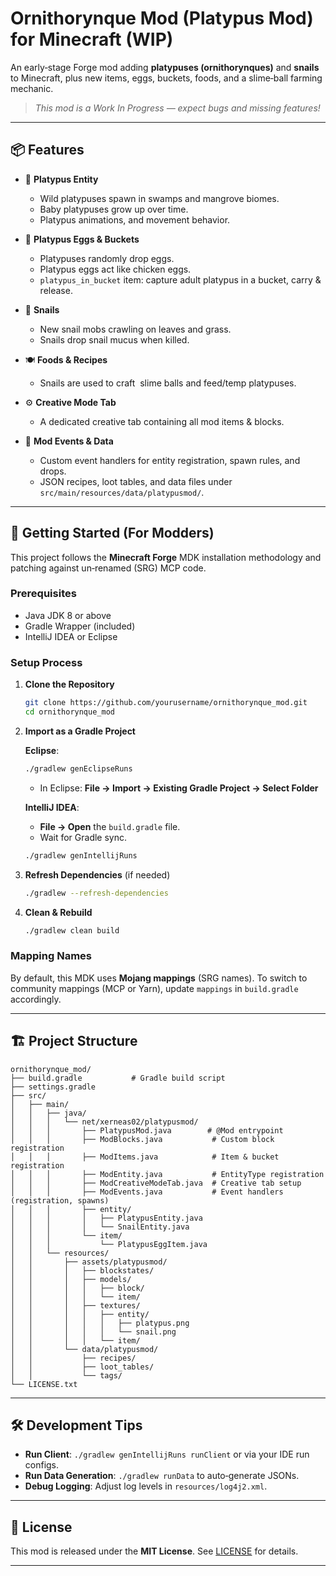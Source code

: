 # Ornithorynque Mod (Platypus Mod) for Minecraft (WIP)

An early‑stage Forge mod adding **platypuses (ornithorynques)** and **snails** to Minecraft, plus new items, eggs, buckets, foods, and a slime‑ball farming mechanic.

> *This mod is a Work In Progress — expect bugs and missing features!*

---

## 📦 Features

* 🦆 **Platypus Entity**

  * Wild platypuses spawn in swamps and mangrove biomes.
  * Baby platypuses grow up over time.
  * Platypus animations, and movement behavior.

* 🥚 **Platypus Eggs & Buckets**

  * Platypuses randomly drop eggs.
  * Platypus eggs act like chicken eggs.
  * `platypus_in_bucket` item: capture adult platypus in a bucket, carry & release.

* 🐌 **Snails**

  * New snail mobs crawling on leaves and grass.
  * Snails drop snail mucus when killed.

* 🍽️ **Foods & Recipes**

  * Snails are used to craft  slime balls and feed/temp platypuses.

* ⚙️ **Creative Mode Tab**

  * A dedicated creative tab containing all mod items & blocks.

* 🔧 **Mod Events & Data**

  * Custom event handlers for entity registration, spawn rules, and drops.
  * JSON recipes, loot tables, and data files under `src/main/resources/data/platypusmod/`.

---

## 🚀 Getting Started (For Modders)

This project follows the **Minecraft Forge** MDK installation methodology and patching against un‑renamed (SRG) MCP code.

### Prerequisites

* Java JDK 8 or above
* Gradle Wrapper (included)
* IntelliJ IDEA or Eclipse

### Setup Process

1. **Clone the Repository**

   ```bash
   git clone https://github.com/yourusername/ornithorynque_mod.git
   cd ornithorynque_mod
   ```

2. **Import as a Gradle Project**

   **Eclipse**:

   ```bash
   ./gradlew genEclipseRuns
   ```

   * In Eclipse: **File → Import → Existing Gradle Project → Select Folder**

   **IntelliJ IDEA**:

   * **File → Open** the `build.gradle` file.
   * Wait for Gradle sync.

   ```bash
   ./gradlew genIntellijRuns
   ```

3. **Refresh Dependencies** (if needed)

   ```bash
   ./gradlew --refresh-dependencies
   ```

4. **Clean & Rebuild**

   ```bash
   ./gradlew clean build
   ```

### Mapping Names

By default, this MDK uses **Mojang mappings** (SRG names). To switch to community mappings (MCP or Yarn), update `mappings` in `build.gradle` accordingly.

---

## 🏗️ Project Structure

```
ornithorynque_mod/
├── build.gradle           # Gradle build script
├── settings.gradle
├── src/
│   ├── main/
│   │   ├── java/
│   │   │   └── net/xerneas02/platypusmod/
│   │   │       ├── PlatypusMod.java        # @Mod entrypoint
│   │   │       ├── ModBlocks.java           # Custom block registration
│   │   │       ├── ModItems.java            # Item & bucket registration
│   │   │       ├── ModEntity.java           # EntityType registration
│   │   │       ├── ModCreativeModeTab.java  # Creative tab setup
│   │   │       ├── ModEvents.java           # Event handlers (registration, spawns)
│   │   │       ├── entity/
│   │   │       │   ├── PlatypusEntity.java
│   │   │       │   └── SnailEntity.java
│   │   │       └── item/
│   │   │           └── PlatypusEggItem.java
│   │   └── resources/
│   │       ├── assets/platypusmod/
│   │       │   ├── blockstates/
│   │       │   ├── models/
│   │       │   │   ├── block/
│   │       │   │   └── item/
│   │       │   ├── textures/
│   │       │   │   ├── entity/
│   │       │   │   │   ├── platypus.png
│   │       │   │   │   └── snail.png
│   │       │   │   └── item/
│   │       └── data/platypusmod/
│   │           ├── recipes/
│   │           ├── loot_tables/
│   │           └── tags/
└── LICENSE.txt
```

---

## 🛠️ Development Tips

* **Run Client**: `./gradlew genIntellijRuns runClient` or via your IDE run configs.
* **Run Data Generation**: `./gradlew runData` to auto‑generate JSONs.
* **Debug Logging**: Adjust log levels in `resources/log4j2.xml`.

---

## 📜 License

This mod is released under the **MIT License**. See [LICENSE](LICENSE) for details.

---
